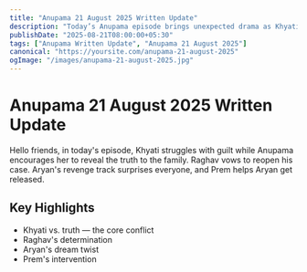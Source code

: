 ```yaml
---
title: "Anupama 21 August 2025 Written Update"
description: "Today’s Anupama episode brings unexpected drama as Khyati faces tough decisions."
publishDate: "2025-08-21T08:00:00+05:30"
tags: ["Anupama Written Update", "Anupama 21 August 2025"]
canonical: "https://yoursite.com/anupama-21-august-2025"
ogImage: "/images/anupama-21-august-2025.jpg"
---
```


# Anupama 21 August 2025 Written Update

Hello friends, in today's episode, Khyati struggles with guilt while Anupama encourages her to reveal the truth to the family. Raghav vows to reopen his case. Aryan's revenge track surprises everyone, and Prem helps Aryan get released.

## Key Highlights
- Khyati vs. truth — the core conflict
- Raghav's determination
- Aryan's dream twist
- Prem's intervention

